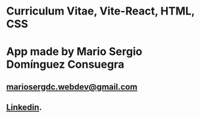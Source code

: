 # Curriculum Vitae, Vite-React, HTML, CSS

# App made by Mario Sergio Domínguez Consuegra

## mariosergdc.webdev@gmail.com

## [Linkedin](https:linkedin.com/in/mario-domínguez-consuegra-460609248).




